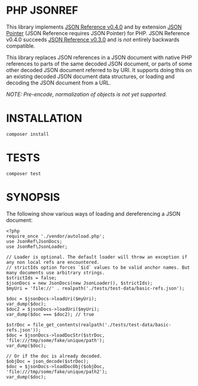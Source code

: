 # PHP JSONREF
This library implements [JSON Reference v0.4.0](https://github.com/sgpinkus/jsonref.org) and by extension [JSON Pointer](https://tools.ietf.org/html/draft-ietf-appsawg-json-pointer-04) (JSON Reference requires JSON Pointer) for PHP. JSON Reference v0.4.0 succeeds [JSON Reference v0.3.0](https://tools.ietf.org/html/draft-pbryan-zyp-json-ref-03) and is *not* entirely backwards compatible.

This library replaces JSON references in a JSON document with native PHP references to parts of the same decoded JSON document, or parts of some other decoded JSON document referred to by URI. It supports doing this on an existing decoded JSON document data structures, or loading and decoding the JSON document from a URL.

*NOTE: Pre-encode, normalization of objects is not yet supported.*

# INSTALLATION

```
composer install
```

# TESTS

```
composer test
```

# SYNOPSIS
The following show various ways of loading and dereferencing a JSON document:

```
<?php
require_once './vendor/autoload.php';
use JsonRef\JsonDocs;
use JsonRef\JsonLoader;

// Loader is optional. The default loader will throw an exception if any non local refs are encountered.
// strictIds option forces `$id` values to be valid anchor names. But many documents use arbitrary strings.
$strictIds = false;
$jsonDocs = new JsonDocs(new JsonLoader(), $strictIds);
$myUri = 'file://' . realpath('./tests/test-data/basic-refs.json');

$doc = $jsonDocs->loadUri($myUri);
var_dump($doc);
$doc2 = $jsonDocs->loadUri($myUri);
var_dump($doc === $doc2); // true

$strDoc = file_get_contents(realpath('./tests/test-data/basic-refs.json'));
$doc = $jsonDocs->loadDocStr($strDoc, 'file:///tmp/some/fake/unique/path');
var_dump($doc);

// Or if the doc is already decoded.
$objDoc = json_decode($strDoc);
$doc = $jsonDocs->loadDocObj($objDoc, 'file:///tmp/some/fake/unique/path2');
var_dump($doc);
```

